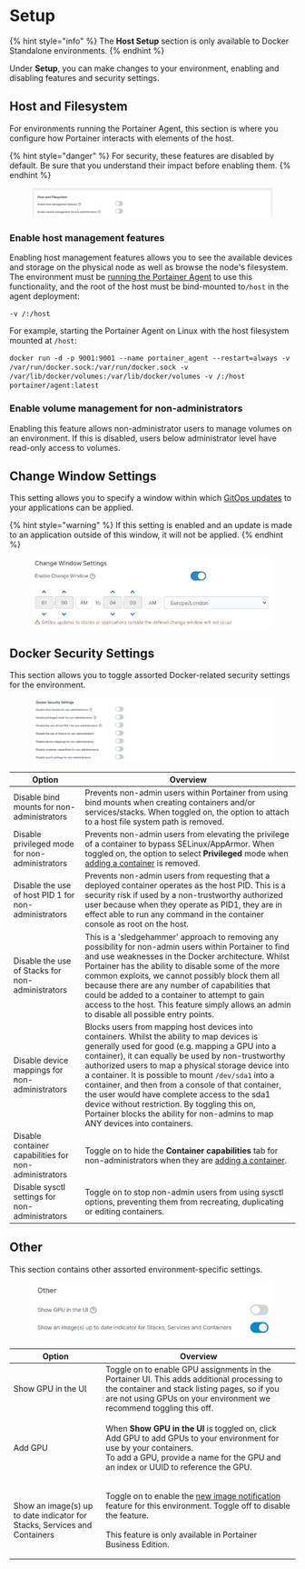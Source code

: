 # Setup

{% hint style="info" %}
The **Host Setup** section is only available to Docker Standalone environments.
{% endhint %}

Under **Setup**, you can make changes to your environment, enabling and disabling features and security settings.

## Host and Filesystem

For environments running the Portainer Agent, this section is where you configure how Portainer interacts with elements of the host.

{% hint style="danger" %}
For security, these features are disabled by default. Be sure that you understand their impact before enabling them.
{% endhint %}

<figure><img src="../../../.gitbook/assets/2.15-docker_hosts_features_config.png" alt=""><figcaption></figcaption></figure>

### Enable host management features

Enabling host management features allows you to see the available devices and storage on the physical node as well as browse the node's filesystem. The environment must be [running the Portainer Agent](../../../start/agent.md) to use this functionality, and the root of the host must be bind-mounted to`/host` in the agent deployment:

```
-v /:/host
```

For example, starting the Portainer Agent on Linux with the host filesystem mounted at `/host`:

```
docker run -d -p 9001:9001 --name portainer_agent --restart=always -v /var/run/docker.sock:/var/run/docker.sock -v /var/lib/docker/volumes:/var/lib/docker/volumes -v /:/host portainer/agent:latest
```

### Enable volume management for non-administrators

Enabling this feature allows non-administrator users to manage volumes on an environment. If this is disabled, users below administrator level have read-only access to volumes.

## Change Window Settings

This setting allows you to specify a window within which [GitOps updates](../stacks/add.md#gitops-updates) to your applications can be applied.

{% hint style="warning" %}
If this setting is enabled and an update is made to an application outside of this window, it will not be applied.
{% endhint %}

<figure><img src="../../../.gitbook/assets/2.19-kubernetes-cluster-setup-changewindow.png" alt=""><figcaption></figcaption></figure>

## Docker Security Settings

This section allows you to toggle assorted Docker-related security settings for the environment.

<figure><img src="../../../.gitbook/assets/2.15-docker_hosts_security_settings.png" alt=""><figcaption></figcaption></figure>

| Option                                                | Overview                                                                                                                                                                                                                                                                                                                                                                                                                                                                                                                                                    |
| ----------------------------------------------------- | ----------------------------------------------------------------------------------------------------------------------------------------------------------------------------------------------------------------------------------------------------------------------------------------------------------------------------------------------------------------------------------------------------------------------------------------------------------------------------------------------------------------------------------------------------------- |
| Disable bind mounts for non-administrators            | Prevents non-admin users within Portainer from using bind mounts when creating containers and/or services/stacks. When toggled on, the option to attach to a host file system path is removed.                                                                                                                                                                                                                                                                                                                                                              |
| Disable privileged mode for non-administrators        | Prevents non-admin users from elevating the privilege of a container to bypass SELinux/AppArmor. When toggled on, the option to select **Privileged** mode when [adding a container](../containers/add.md) is removed.                                                                                                                                                                                                                                                                                                                                      |
| Disable the use of host PID 1 for non-administrators  | Prevents non-admin users from requesting that a deployed container operates as the host PID. This is a security risk if used by a non-trustworthy authorized user because when they operate as PID1, they are in effect able to run any command in the container console as root on the host.                                                                                                                                                                                                                                                               |
| Disable the use of Stacks for non-administrators      | This is a 'sledgehammer' approach to removing any possibility for non-admin users within Portainer to find and use weaknesses in the Docker architecture. Whilst Portainer has the ability to disable some of the more common exploits, we cannot possibly block them all because there are any number of capabilities that could be added to a container to attempt to gain access to the host. This feature simply allows an admin to disable all possible entry points.                                                                                  |
| Disable device mappings for non-administrators        | Blocks users from mapping host devices into containers. Whilst the ability to map devices is generally used for good (e.g. mapping a GPU into a container), it can equally be used by non-trustworthy authorized users to map a physical storage device into a container. It is possible to mount `/dev/sda1` into a container, and then from a console of that container, the user would have complete access to the sda1 device without restriction. By toggling this on, Portainer blocks the ability for non-admins to map ANY devices into containers. |
| Disable container capabilities for non-administrators | Toggle on to hide the **Container capabilities** tab for non-administrators when they are [adding a container](../containers/add.md).                                                                                                                                                                                                                                                                                                                                                                                                                       |
| Disable sysctl settings for non-administrators        | Toggle on to stop non-admin users from using sysctl options, preventing them from recreating, duplicating or editing containers.                                                                                                                                                                                                                                                                                                                                                                                                                            |

## Other

This section contains other assorted environment-specific settings.

<figure><img src="../../../.gitbook/assets/2.18-host-setup-other.png" alt=""><figcaption></figcaption></figure>

| Option                                                                    | Overview                                                                                                                                                                                                                        |
| ------------------------------------------------------------------------- | ------------------------------------------------------------------------------------------------------------------------------------------------------------------------------------------------------------------------------- |
| Show GPU in the UI                                                        | Toggle on to enable GPU assignments in the Portainer UI. This adds additional processing to the container and stack listing pages, so if you are not using GPUs on your environment we recommend toggling this off.             |
| Add GPU                                                                   | <p>When <strong>Show GPU in the UI</strong> is toggled on, click Add GPU to add GPUs to your environment for use by your containers.<br>To add a GPU, provide a name for the GPU and an index or UUID to reference the GPU.</p> |
| Show an image(s) up to date indicator for Stacks, Services and Containers | <p>Toggle on to enable the <a href="../containers/">new image notification</a> feature for this environment. Toggle off to disable the feature.<br><br>This feature is only available in Portainer Business Edition.</p>        |
